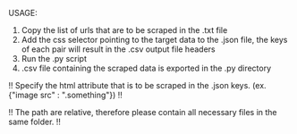 USAGE:

1) Copy the list of urls that are to be scraped in the .txt file  
2) Add the css selector pointing to the target data to the .json file, the keys of each pair will result in the .csv output file headers  
3) Run the .py script  
4) .csv file containing the scraped data is exported in the .py directory  


!! Specify the html attribute that is to be scraped in the .json keys. (ex. {"image src" : ".something"}) !! 

!! The path are relative, therefore please contain all necessary files in the same folder. !!

